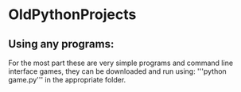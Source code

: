 # OldPythonProjects

## Using any programs:
For the most part these are very simple programs and command line interface games, they can be downloaded and run using:
'''python game.py''' 
in the appropriate folder.
